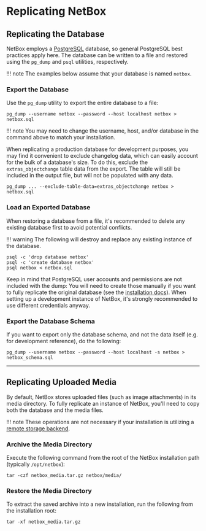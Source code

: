 # Replicating NetBox

## Replicating the Database

NetBox employs a [PostgreSQL](https://www.postgresql.org/) database, so general PostgreSQL best practices apply here. The database can be written to a file and restored using the `pg_dump` and `psql` utilities, respectively.

!!! note
    The examples below assume that your database is named `netbox`.

### Export the Database

Use the `pg_dump` utility to export the entire database to a file:

```no-highlight
pg_dump --username netbox --password --host localhost netbox > netbox.sql
```

!!! note
    You may need to change the username, host, and/or database in the command above to match your installation.

When replicating a production database for development purposes, you may find it convenient to exclude changelog data, which can easily account for the bulk of a database's size. To do this, exclude the `extras_objectchange` table data from the export. The table will still be included in the output file, but will not be populated with any data.

```no-highlight
pg_dump ... --exclude-table-data=extras_objectchange netbox > netbox.sql
```

### Load an Exported Database

When restoring a database from a file, it's recommended to delete any existing database first to avoid potential conflicts.

!!! warning
    The following will destroy and replace any existing instance of the database.

```no-highlight
psql -c 'drop database netbox'
psql -c 'create database netbox'
psql netbox < netbox.sql
```

Keep in mind that PostgreSQL user accounts and permissions are not included with the dump: You will need to create those manually if you want to fully replicate the original database (see the [installation docs](../installation/1-postgresql.md)). When setting up a development instance of NetBox, it's strongly recommended to use different credentials anyway.

### Export the Database Schema

If you want to export only the database schema, and not the data itself (e.g. for development reference), do the following:

```no-highlight
pg_dump --username netbox --password --host localhost -s netbox > netbox_schema.sql
```

---

## Replicating Uploaded Media

By default, NetBox stores uploaded files (such as image attachments) in its media directory. To fully replicate an instance of NetBox, you'll need to copy both the database and the media files.

!!! note
    These operations are not necessary if your installation is utilizing a [remote storage backend](../configuration/system.md#storages).

### Archive the Media Directory

Execute the following command from the root of the NetBox installation path (typically `/opt/netbox`):

```no-highlight
tar -czf netbox_media.tar.gz netbox/media/
```

### Restore the Media Directory

To extract the saved archive into a new installation, run the following from the installation root:

```no-highlight
tar -xf netbox_media.tar.gz
```
